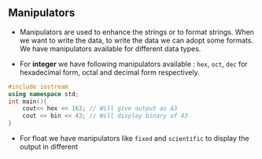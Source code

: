 ## Manipulators

- Manipulators are used to enhance the strings or to format strings. When we want to write the data, to write the data we can adopt some formats. We have manipulators available for different data types.

- For **integer** we have following manipulators available : `hex`, `oct`, `dec` for hexadecimal form, octal and decimal form respectively.

```cpp
#include iostream
using namespace std;
int main(){
    cout<< hex << 163; // Will give output as A3
    cout << bin << 43; // Will display binary of 43
}
```

- For float we have manipulators like  `fixed` and `scientific` to display the output in different 
